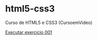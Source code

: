 # html5-css3
 Curso de HTML5 e CSS3 (CursoemVideo)

<a href="https://gidel-g.github.io/html5-css3/exercicios/ex001/index.html">Executar exercicio 001</a>